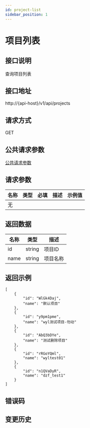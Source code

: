 ```yaml
---
id: project-list
sidebar_position: 1
---
```


# 项目列表

## 接口说明
查询项目列表

## 接口地址
http://{api-host}/v1/api/projects

## 请求方式
GET


## 公共请求参数
[公共请求参数](../common-args)

## 请求参数
| 名称 | 类型 | 必填 | 描述 | 示例值 |
| --- | --- | --- | --- | --- |
| 无 |  |  |  |  |

## 返回数据

| 名称 | 类型 | 描述 |
| --- | --- | --- |
| id | string | 项目ID |
| name | string | 项目名称 |

## 返回示例
```
[
    {
        "id": "WlGk4Daj",
        "name": "默认项目"
    },
    {
        "id": "y9pm1pme",
        "name": "wyl测试项目-勿动"
    },
    {
        "id": "AbQ3bDYe",
        "name": "测试删除项目"
    },
    {
        "id": "rRGoYQml",
        "name": "wyltest01"
    },
    {
        "id": "n1QVaDyR",
        "name": "dzf_test1"
    }
]
```

## 错误码

## 变更历史